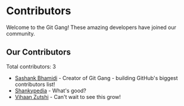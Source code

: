 # Contributors

Welcome to the Git Gang! These amazing developers have joined our community.

## Our Contributors

Total contributors: 3

- [Sashank Bhamidi](https://github.com/SashankBhamidi) - Creator of Git Gang - building GitHub's biggest contributors list!
- [Shankypedia](https://github.com/shankypedia) - What's good?
- [Vihaan Zutshi](https://github.com/vihaanified) - Can't wait to see this grow!
